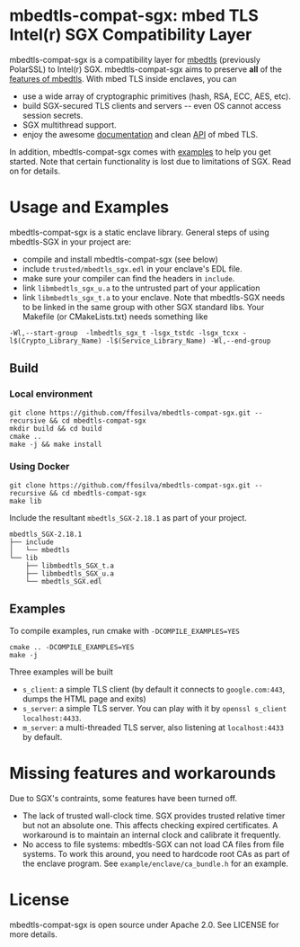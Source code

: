 # mbedtls-compat-sgx: mbed TLS Intel(r) SGX Compatibility Layer

mbedtls-compat-sgx is a compatibility layer for [mbedtls](https://github.com/ARMmbed/mbedtls) (previously PolarSSL) to Intel(r) SGX. mbedtls-compat-sgx aims to preserve **all** of the [features of mbedtls](https://tls.mbed.org/core-features). With mbed TLS inside enclaves, you can

- use a wide array of cryptographic primitives (hash, RSA, ECC, AES, etc).
- build SGX-secured TLS clients and servers -- even OS cannot access session secrets.
- SGX multithread support.
- enjoy the awesome [documentation](https://tls.mbed.org/kb) and clean [API](https://tls.mbed.org/api/) of mbed TLS.

In addition, mbedtls-compat-sgx comes with [examples](https://github.com/ffosilva/mbedtls-compat-sgx/tree/master/example) to help you get started. Note that certain functionality is lost due to limitations of SGX. Read on for details.

# Usage and Examples

mbedtls-compat-sgx is a static enclave library. General steps of using mbedtls-SGX in your project are:

- compile and install mbedtls-compat-sgx (see below)
- include `trusted/mbedtls_sgx.edl` in your enclave's EDL file.
- make sure your compiler can find the headers in `include`.
- link `libmbedtls_sgx_u.a` to the untrusted part of your application
- link `libmbedtls_sgx_t.a` to your enclave. Note that mbedtls-SGX needs to be linked in the same group with other SGX standard libs. Your Makefile (or CMakeLists.txt) needs something like

```
-Wl,--start-group  -lmbedtls_sgx_t -lsgx_tstdc -lsgx_tcxx -l$(Crypto_Library_Name) -l$(Service_Library_Name) -Wl,--end-group
```

## Build

### Local environment
```
git clone https://github.com/ffosilva/mbedtls-compat-sgx.git --recursive && cd mbedtls-compat-sgx
mkdir build && cd build
cmake ..
make -j && make install
```

### Using Docker
```
git clone https://github.com/ffosilva/mbedtls-compat-sgx.git --recursive && cd mbedtls-compat-sgx
make lib
```

Include the resultant `mbedtls_SGX-2.18.1` as part of your project.

```
mbedtls_SGX-2.18.1
├── include
│   └── mbedtls
└── lib
    ├── libmbedtls_SGX_t.a
    ├── libmbedtls_SGX_u.a
    └── mbedtls_SGX.edl

```

## Examples

To compile examples, run cmake with `-DCOMPILE_EXAMPLES=YES`

```
cmake .. -DCOMPILE_EXAMPLES=YES
make -j
```

Three examples will be built

- `s_client`: a simple TLS client (by default it connects to `google.com:443`, dumps the HTML page and exits)
- `s_server`: a simple TLS server. You can play with it by `openssl s_client localhost:4433`.
- `m_server`: a multi-threaded TLS server, also listening at `localhost:4433` by default.

# Missing features and workarounds

Due to SGX's contraints, some features have been turned off.

- The lack of trusted wall-clock time. SGX provides trusted relative timer but not an absolute one. This affects checking expired certificates. A workaround is to maintain an internal clock and calibrate it frequently.
- No access to file systems: mbedtls-SGX can not load CA files from file systems. To work this around, you need to hardcode root CAs as part of the enclave program. See `example/enclave/ca_bundle.h` for an example.

# License

mbedtls-compat-sgx is open source under Apache 2.0. See LICENSE for more details.
